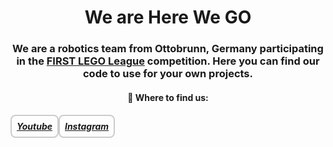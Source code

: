 <h1 align="center">We are Here We GO</h1>
<h3 align="center">
  We are a robotics team from Ottobrunn, Germany participating in the <a href="https://www.firstlegoleague.org/">FIRST LEGO League</a> competition. Here you can find our code to use for your own projects.
</h3>
<h4 align="center">🎯 Where to find us:
</h4>
<h5><a href="https://www.youtube.com/@HereWeGO-w1j" style="border: 2px solid #ccc; padding: 8px; border-radius: 8px; display: inline-block;">Youtube  </a><a href="https://www.instagram.com/herewego_robotics/" style="border: 2px solid #ccc; padding: 8px; border-radius: 8px; display: inline-block;">Instagram </a></h5>
    


